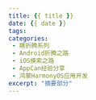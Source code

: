 ```yaml
---
title: {{ title }}
date: {{ date }}
tags:
categories:
 - 瞎折腾系列
 - Android折腾之路
 - iOS摸索之路
 - AppCan经验分享
 - 鸿蒙HarmonyOS应用开发
excerpt: "摘要部分"
---
```

